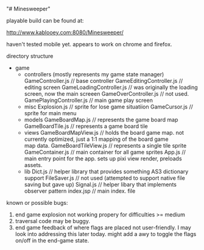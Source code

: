 "# Minesweeper" 

playable build can be found at:

http://www.kablooey.com:8080/Minesweeper/

haven't tested mobile yet.  appears to work on chrome and firefox.

directory structure

+ game
	+ controllers (mostly represents my game state manager)
		GameController.js // base controller
		GameEditingController.js // editing screen
		GameLoadingController.js // was originally the loading screen, now the main screeen
		GameOverController.js // not used. 
		GamePlayingController.js // main game play screen
	+ misc
		Explosion.js  // sprite for lose game situatiion
		GameCursor.js // sprite for main menu
	+ models
		GameBoardMap.js // represents the game board map
		GameBoardTile.js // represents a game board tile
	+ views
		GameBoardMapView.js // holds the board game map.  not currently optimized, just a 1:1 mapping of the board game 		
		map data.
		GameBoardTileView.js // represents a single tile sprite
		GameContainer.js // main container for all game sprites
	App.js // main entry point for the app. sets up pixi view render, preloads assets.
	+ lib
		Dict.js // helper library that provides something AS3 dictionary support
		FileSaver.js // not used (attempted to support native file saving but gave up)
		Signal.js // helper libary that implements observer pattern
	index.jsp // main index. file
	
	
known or possible bugs:

1) end game explosion not working propery for difficulties >= medium
2) traversal code may be buggy.
3) end game feedback of where flags are placed not user-friendly.  I may look into addressing this later today.  might add a awy to toggle the flags on/off in the end-game state.

